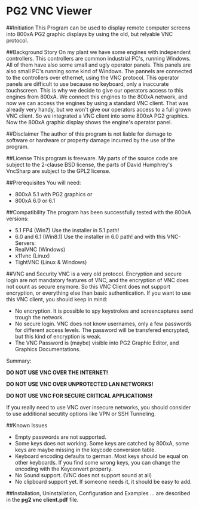# PG2 VNC Viewer

##Initiation
This Program can be used to display remote computer screens into 800xA PG2 graphic displays by using the old, but relyable VNC protocol.

##Background Story
On my plant we have some engines with independent controllers. This controllers are common industrial PC's, running Windows. All of them have also some small and ugly operator panels. This panels are also small PC's running some kind of Windows. The pannels are connected to the controllers over ethernet, using the VNC protocol. This operator panels are difficult to use because no keyboard, only a inaccurate touchscreen. This is why we decide to give our operators access to this engines from 800xA. We connect this engines to the 800xA network, and now we can access the engines by using a standard VNC client. That was already very handy, but we won't give our operators access to a full grown VNC client. So we integrated a VNC client into some 800xA PG2 graphics. Now the 800xA graphic display shows the engine's operator panel.

##Disclaimer
The author of this program is not liable for damage to software or hardware or property damage incurred by the use of the program.

##License
This program is freeware. My parts of the source code are subject to the 2-clause BSD license, the parts of David Humphrey's VncSharp are subject to the GPL2 license.

##Prerequisites
You will need:
- 800xA 5.1 with PG2 graphics
or
- 800xA 6.0 or 6.1

##Compatibility
The program has been successfully tested with the 800xA versions:
- 5.1 FP4 (Win7)	Use the installer in 5.1 path!
- 6.0 and 6.1 (Win8.1)	Use the installer in 6.0 path!
and with this VNC-Servers:
- RealVNC (Windows)
- x11vnc (Linux)
- TightVNC (Linux & Windows)

##VNC and Security
VNC is a very old protocol. Encryption and secure login are not mandatory features of VNC, and the encryption of VNC does not count as secure enymore. So this VNC Client does not support encryption, or everything else than basic authentication. If you want to use this VNC client, you should keep in mind:
- No encryption. It is possible to spy keystrokes and screencaptures send trough the network. 
- No secure login. VNC does not know usernames, only a few passwords for different access levels. The password will be transfered encrypted, but this kind of encryption is weak.
- The VNC Password is (maybe) visible into PG2 Graphic Editor, and Graphics Documentations.

Summary:

**DO  NOT  USE  VNC  OVER  THE  INTERNET!**

**DO  NOT  USE  VNC  OVER  UNPROTECTED  LAN  NETWORKS!**

**DO  NOT  USE  VNC  FOR  SECURE  CRITICAL  APPLICATIONS!**

If you really need to use VNC over insecure networks, you should consider to use additional secutity options like VPN or SSH Tunneling.

##Known Issues
- Empty passwords are not supported.
- Some keys does not working. Some keys are catched by 800xA, some keys are maybe missing in the keycode conversion table.
- Keyboard encoding defaults to german.  Most keys should be equal on other keyboards. If you find some wrong keys, you can change the encoding with the Keyconvert property.
- No Sound support. (VNC does not support sound at all)
- No clipboard support yet. If someone needs it, it should be easy to add.
      
##Installation, Uninstallation, Configuration and Examples
... are described in the **pg2 vnc client.pdf** file.
